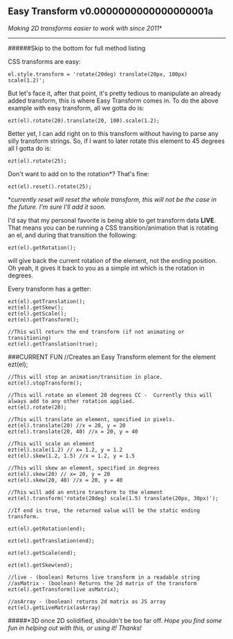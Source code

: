 Easy Transform v0.0000000000000000001a
-
**Making 2D* transforms easier to work with since 2011**
_______

######Skip to the bottom for full method listing

CSS transforms are easy:

    el.style.transform = 'rotate(20deg) translate(20px, 100px) scale(1.2)';

But let's face it, after that point, it's pretty tedious to manipulate an already added transform, this is where Easy Transform comes in. To do the above example with easy transform, all we gotta do is:

    ezt(el).rotate(20).translate(20, 100).scale(1.2);

Better yet, I can add right on to this transform without having to parse any silly transform strings. So, if I want to later rotate this element to 45 degrees all I gotta do is:

    ezt(el).rotate(25);

Don't want to add on to the rotation*? That's fine:

    ezt(el).reset().rotate(25);

**currently reset will reset the whole transform, this will not be the case in the future. I'm sure I'll add it soon.*

I'd say that my personal favorite is being able to get transform data **LIVE**. That means you can be running a CSS transition/animation that is rotating an el, and during that transition the following:

    ezt(el).getRotation();

will give back the current rotation of the element, not the ending position. Oh yeah, it gives it back to you as a simple int which is the rotation in degrees.

Every transform has a getter:

    ezt(el).getTranslation();
    ezt(el).getSkew();
    ezt(el).getScale();
    ezt(el).getTransform();

    //This will return the end transform (if not animating or transitioning)
    ezt(el).getTranslation(true);

###CURRENT FUN
    //Creates an Easy Transform element for the element
    ezt(el);

    //This will stop an animation/transition in place.
    ezt(el).stopTransform();

    //This will rotate an element 20 degrees CC -  Currently this will always add to any other rotation applied. 
    ezt(el).rotate(20);

    //This will translate an element, specified in pixels.
    ezt(el).translate(20) //x = 20, y = 20
    ezt(el).translate(20, 40) //x = 20, y = 40

    //This will scale an element
    ezt(el).scale(1.2) // x= 1.2, y = 1.2
    ezt(el).skew(1.2, 1.5) //x = 1.2, y = 1.5

    //This will skew an element, specified in degrees
    ezt(el).skew(20) // x= 20, y = 20
    ezt(el).skew(20, 40) //x = 20, y = 40

    //This will add an entire transform to the element
    ezt(el).transform('rotate(20deg) scale(1.5) translate(20px, 30px)');

    //If end is true, the returned value will be the static ending transform.

    ezt(el).getRotation(end);

    ezt(el).getTranslation(end);

    ezt(el).getScale(end);

    ezt(el).getSkew(end);

    //live - (boolean) Returns live transform in a readable string
    //asMatrix - (boolean) Returns the 2d matrix of the transform
    ezt(el).getTransform(live asMatrix);
    
    //asArray - (boolean) returns 2d matrix as JS array
    ezt(el).getLiveMatrix(asArray)

#####*3D once 2D solidified, shouldn't be too far off.
*Hope you find some fun in helping out with this, or using it! Thanks!*